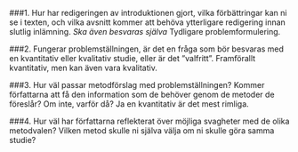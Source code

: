 ###1. Hur har redigeringen av introduktionen gjort, vilka förbättringar kan ni se i texten, och vilka avsnitt kommer att behöva ytterligare redigering innan slutlig inlämning. *Ska även besvaras själva*
Tydligare problemformulering.

###2. Fungerar problemställningen, är det en fråga som bör besvaras med en kvantitativ eller kvalitativ studie, eller är det ”valfritt”.
Framförallt kvantitativ, men kan även vara kvalitativ.

###3. Hur väl passar metodförslag med problemställningen? Kommer författarna att få den information som de behöver genom de metoder de föreslår? Om inte, varför då?
Ja en kvantitativ är det mest rimliga.

###4. Hur väl har författarna reflekterat över möjliga svagheter med de olika metodvalen? Vilken metod skulle ni själva välja om ni skulle göra samma studie?
